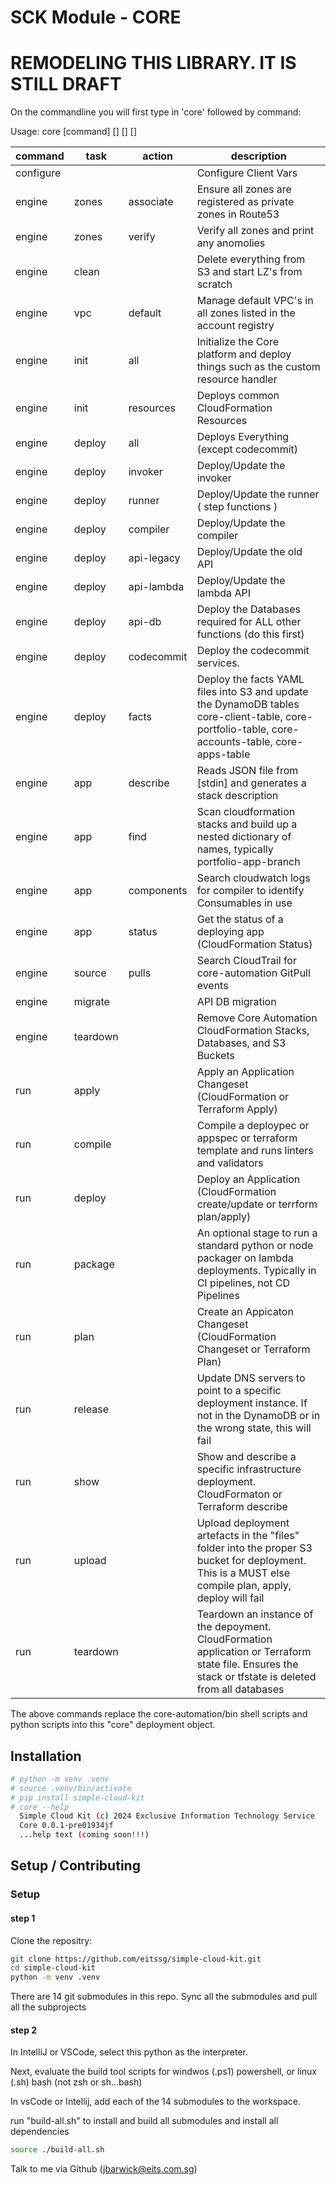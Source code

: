 #  SCK Module - CORE

# REMODELING THIS LIBRARY.  IT IS STILL DRAFT

On the commandline you will first type in 'core' followed by command:

Usage: core [command] [<tasks>] [<actions>] [<options>]

| command   | task     | action     | description                                                                                                                                             |
| --------- | -------- | ---------- | ------------------------------------------------------------------------------------------------------------------------------------------------------- |
| configure |          |            | Configure Client Vars                                                                                                                                   |
| engine    | zones    | associate  | Ensure all zones are registered as private zones in Route53                                                                                             |
| engine    | zones    | verify     | Verify all zones and print any anomolies                                                                                                                |
| engine    | clean    |            | Delete everything from S3 and start LZ's from scratch                                                                                                   |
| engine    | vpc      | default    | Manage default VPC's in all zones listed in the account registry                                                                                        |
| engine    | init     | all        | Initialize the Core platform and deploy things such as the custom resource handler                                                                      |
| engine    | init     | resources  | Deploys common CloudFormation Resources                                                                                                                 |
| engine    | deploy   | all        | Deploys Everything (except codecommit)                                                                                                                  |
| engine    | deploy   | invoker    | Deploy/Update the invoker                                                                                                                               |
| engine    | deploy   | runner     | Deploy/Update the runner ( step functions )                                                                                                             |
| engine    | deploy   | compiler   | Deploy/Update the compiler                                                                                                                              |
| engine    | deploy   | api-legacy | Deploy/Update the old API                                                                                                                               |
| engine    | deploy   | api-lambda | Deploy/Update the lambda API                                                                                                                            |
| engine    | deploy   | api-db     | Deploy the Databases required for ALL other functions (do this first)                                                                                   |
| engine    | deploy   | codecommit | Deploy the codecommit services.                                                                                                                         |
| engine    | deploy   | facts      | Deploy the facts YAML files into S3 and update the DynamoDB tables core-client-table, core-portfolio-table, core-accounts-table, core-apps-table        |
| engine    | app      | describe   | Reads JSON file from [stdin] and generates a stack description                                                                                          |
| engine    | app      | find       | Scan cloudformation stacks and build up a nested dictionary of names, typically portfolio-app-branch                                                    |
| engine    | app      | components | Search cloudwatch logs for compiler to identify Consumables in use                                                                                      |
| engine    | app      | status     | Get the status of a deploying app (CloudFormation Status)                                                                                               |
| engine    | source   | pulls      | Search CloudTrail for core-automation GitPull events                                                                                                    |
| engine    | migrate  |            | API DB migration                                                                                                                                        |
| engine    | teardown |            | Remove Core Automation CloudFormation Stacks, Databases, and S3 Buckets                                                                                 |
| run       | apply    |            | Apply an Application Changeset (CloudFormation or Terraform Apply)                                                                                      |
| run       | compile  |            | Compile a deploypec or appspec or terraform template and runs linters and validators                                                                    |
| run       | deploy   |            | Deploy an Application (CloudFormation create/update or terrform plan/apply)                                                                             |
| run       | package  |            | An optional stage to run a standard python or node packager on lambda deployments.  Typically in CI pipelines, not CD Pipelines                         |
| run       | plan     |            | Create an Appicaton Changeset (CloudFormation Changeset or Terraform Plan)                                                                              |
| run       | release  |            | Update DNS servers to point to a specific deployment instance.  If not in the DynamoDB or in the wrong state, this will fail                            |
| run       | show     |            | Show and describe a specific infrastructure deployment.  CloudFormaton or Terraform describe                                                            |
| run       | upload   |            | Upload deployment artefacts in the "files" folder into the proper S3 bucket for deployment.  This is a MUST else compile plan, apply, deploy will fail  |
| run       | teardown |            | Teardown an instance of the depoyment.  CloudFormation application or Terraform state file.  Ensures the stack or tfstate is deleted from all databases |

The above commands replace the core-automation/bin shell scripts and python scripts into this "core" deployment object.

## Installation

```bash
# python -m venv .venv
# source .venv/bin/activate
# pip install simple-cloud-kit
# core --help
  Simple Cloud Kit (c) 2024 Exclusive Information Technology Service
  Core 0.0.1-pre01934jf
  ...help text (coming soon!!!)
```

## Setup / Contributing

### Setup

#### step 1

Clone the repositry:

```bash
git clone https://github.com/eitssg/simple-cloud-kit.git
cd simple-cloud-kit
python -m venv .venv
```
There are 14 git submodules in this repo.  Sync all the submodules and pull all the subprojects

#### step 2

In IntelliJ or VSCode, select this python as the interpreter.  

Next, evaluate the build tool scripts for windwos (.ps1) powershell, or linux (.sh) bash (not zsh or sh...bash)

In vsCode or Intellij, add each of the 14 submodules to the workspace.

run "build-all.sh" to install and build all submodules and install all dependencies

```bash
source ./build-all.sh
```

Talk to me via Github (jbarwick@eits.com.sg)
